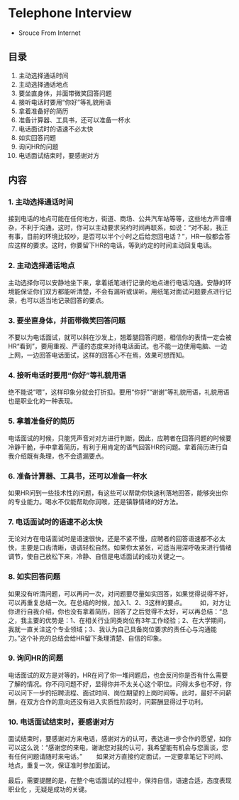 # Telephone Interview
* Srouce From Internet
## 目录
1. 主动选择通话时间
2. 主动选择通话地点
3. 要坐直身体，并面带微笑回答问题
4. 接听电话时要用“你好”等礼貌用语
5. 拿着准备好的简历
6. 准备计算器、工具书，还可以准备一杯水
7. 电话面试时的语速不必太快
8. 如实回答问题
9. 询问HR的问题
10. 电话面试结束时，要感谢对方

## 内容
### 1. **主动选择通话时间**
接到电话的地点可能在任何地方，街道、商场、公共汽车站等等，这些地方声音嘈杂，不利于沟通，这时，你可以主动要求另约时间再联系，如说：“对不起，我正有事，目前的环境比较吵，是否可以半个小时之后给您回电话？”，HR一般都会答应这样的要求。这时，你要留下HR的电话，等到约定的时间主动回复电话。
### 2. **主动选择通话地点**
主动选择你可以安静地坐下来，拿着纸笔进行记录的地点进行电话沟通。安静的环境能保证你们双方都能听清楚，不会有漏听或误听。用纸笔对面试问题要点进行记录，也可以适当地记录回答的要点。
### 3. **要坐直身体，并面带微笑回答问题**
不要以为电话面试，就可以斜在沙发上，翘着腿回答问题，相信你的表情一定会被HR“看到”，要用重视、严谨的态度来对待电话面试。也不能一边使用电脑、一边上网，一边回答电话面试，这样的回答心不在焉，效果可想而知。
### 4. **接听电话时要用“你好”等礼貌用语**
绝不能说“喂”，这样印象分就会打折扣。要用“你好”“谢谢”等礼貌用语，礼貌用语也是职业化的一种表现。
### 5. **拿着准备好的简历**
电话面试的时候，只能凭声音对对方进行判断，因此，应聘者在回答问题的时候要冷静干脆，手中拿着简历，有利于用肯定的语气回答HR的问题。拿着简历进行自我介绍既有条理，也不会遗漏要点。
### 6. **准备计算器、工具书，还可以准备一杯水**
如果HR问到一些技术性的问题，有这些可以帮助你快速利落地回答，能够突出你的专业能力。喝水不仅能帮助你润喉，还是镇静情绪的好方法。
### 7. **电话面试时的语速不必太快**
无论对方在电话面试时是语速很快，还是不紧不慢，应聘者的回答语速都不必太快，主要是口齿清晰，语调轻松自然。如果你太紧张，可适当用深呼吸来进行情绪调节，使自己放松下来，冷静、自信是电话面试的成功关键之一。
### 8. **如实回答问题**
如果没有听清问题，可以再问一次，对问题要尽量如实回答，如果觉得说得不好，可以再重复总结一次。在总结的时候，加入1、2、3这样的要点。 　　如，对方让你进行自我介绍，你也没有拿着简历，回答了之后觉得不太好，可以再总结：“总之，我主要的优势是：1、在相关行业同类岗位有3年工作经验；2、在大学期间，我就一直关注这个专业领域；3、我认为自己具备岗位要求的责任心与沟通能力。”这个补充的总结会给HR留下条理清楚、自信的印象。
### 9. **询问HR的问题**
电话面试的双方是对等的，HR在问了你一堆问题后，也会反问你是否有什么需要了解的情况。你不问问题不好，显得你并不太关心这个职位。问得太多也不好，你可以问下一步的招聘流程、面试时间、岗位期望的上岗时间等。此时，最好不问薪酬，在双方合作的意向还没有进入实质性阶段时，问薪酬显得过于功利。
### 10. **电话面试结束时，要感谢对方**
面试结束时，要感谢对方来电话，感谢对方的认可，表达进一步合作的愿望，如你可以这么说：“感谢您的来电，谢谢您对我的认可，我希望能有机会与您面谈，您有任何问题请随时来电话。” 　　如果对方直接约定面试，一定要拿笔记下时间、地点，重复一次，保证准时参加面试。 　　

最后，需要提醒的是，在整个电话面试的过程中，保持自信，语速合适，态度表现职业化 ，无疑是成功的关键。